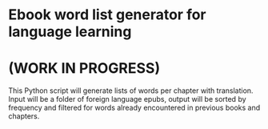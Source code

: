 # Ebook word list generator for language learning #
# (WORK IN PROGRESS) #
This Python script will generate lists of words per chapter with translation. Input will be a folder of foreign language epubs, output will be sorted by frequency and filtered for words already encountered in previous books and chapters.

